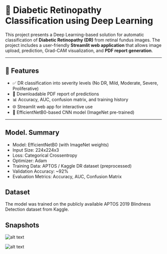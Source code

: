 # 🧠 Diabetic Retinopathy Classification using Deep Learning

This project presents a Deep Learning-based solution for automatic classification of **Diabetic Retinopathy (DR)** from retinal fundus images. The project includes a user-friendly **Streamlit web application** that allows image upload, prediction, Grad-CAM visualization, and **PDF report generation**.

---

## 🚀 Features

- ✅ DR classification into severity levels (No DR, Mild, Moderate, Severe, Proliferative)
- 🧾 Downloadable PDF report of predictions
- 📊 Accuracy, AUC, confusion matrix, and training history
- 🌐 Streamlit web app for interactive use
- 🧠 EfficientNetB0-based CNN model (ImageNet pre-trained)

---

## Model. Summary

- Model: EfficientNetB0 (with ImageNet weights)
- Input Size: 224x224x3
- Loss: Categorical Crossentropy
- Optimizer: Adam
- Training Data: APTOS / Kaggle DR dataset (preprocessed)
- Validation Accuracy: ~92%
- Evaluation Metrics: Accuracy, AUC, Confusion Matrix

## Dataset

The model was trained on the publicly available APTOS 2019 Blindness Detection dataset from Kaggle.

## Snapshots
![alt text](https://file%2B.vscode-resource.vscode-cdn.net/Users/apsarg/Desktop/diabetic_retinopathy_app/DR/app.png?version%3D1751298788594)

![alt text](https://file%2B.vscode-resource.vscode-cdn.net/Users/apsarg/Desktop/diabetic_retinopathy_app/DR/report.png?version%3D1751298793873)